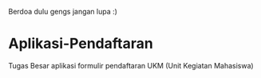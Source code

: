 Berdoa dulu gengs jangan lupa :)
# Aplikasi-Pendaftaran
Tugas Besar aplikasi formulir pendaftaran UKM (Unit Kegiatan Mahasiswa)
